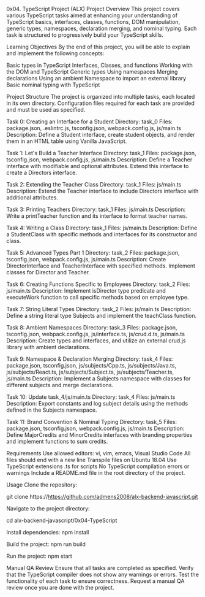 
0x04. TypeScript Project (ALX)
Project Overview
This project covers various TypeScript tasks aimed at enhancing your understanding of TypeScript basics, interfaces, classes, functions, DOM manipulation, generic types, namespaces, declaration merging, and nominal typing. Each task is structured to progressively build your TypeScript skills.

Learning Objectives
By the end of this project, you will be able to explain and implement the following concepts:

Basic types in TypeScript
Interfaces, Classes, and functions
Working with the DOM and TypeScript
Generic types
Using namespaces
Merging declarations
Using an ambient Namespace to import an external library
Basic nominal typing with TypeScript

Project Structure
The project is organized into multiple tasks, each located in its own directory. Configuration files required for each task are provided and must be used as specified.

Task 0: Creating an Interface for a Student
Directory: task_0
Files: package.json, .eslintrc.js, tsconfig.json, webpack.config.js, js/main.ts
Description: Define a Student interface, create student objects, and render them in an HTML table using Vanilla JavaScript.

Task 1: Let's Build a Teacher Interface
Directory: task_1
Files: package.json, tsconfig.json, webpack.config.js, js/main.ts
Description: Define a Teacher interface with modifiable and optional attributes. Extend this interface to create a Directors interface.

Task 2: Extending the Teacher Class
Directory: task_1
Files: js/main.ts
Description: Extend the Teacher interface to include Directors interface with additional attributes.

Task 3: Printing Teachers
Directory: task_1
Files: js/main.ts
Description: Write a printTeacher function and its interface to format teacher names.

Task 4: Writing a Class
Directory: task_1
Files: js/main.ts
Description: Define a StudentClass with specific methods and interfaces for its constructor and class.

Task 5: Advanced Types Part 1
Directory: task_2
Files: package.json, tsconfig.json, webpack.config.js, js/main.ts
Description: Create DirectorInterface and TeacherInterface with specified methods. Implement classes for Director and Teacher.

Task 6: Creating Functions Specific to Employees
Directory: task_2
Files: js/main.ts
Description: Implement isDirector type predicate and executeWork function to call specific methods based on employee type.

Task 7: String Literal Types
Directory: task_2
Files: js/main.ts
Description: Define a string literal type Subjects and implement the teachClass function.

Task 8: Ambient Namespaces
Directory: task_3
Files: package.json, tsconfig.json, webpack.config.js, js/interface.ts, js/crud.d.ts, js/main.ts
Description: Create types and interfaces, and utilize an external crud.js library with ambient declarations.

Task 9: Namespace & Declaration Merging
Directory: task_4
Files: package.json, tsconfig.json, js/subjects/Cpp.ts, js/subjects/Java.ts, js/subjects/React.ts, js/subjects/Subject.ts, js/subjects/Teacher.ts, js/main.ts
Description: Implement a Subjects namespace with classes for different subjects and merge declarations.

Task 10: Update task_4/js/main.ts
Directory: task_4
Files: js/main.ts
Description: Export constants and log subject details using the methods defined in the Subjects namespace.

Task 11: Brand Convention & Nominal Typing
Directory: task_5
Files: package.json, tsconfig.json, webpack.config.js, js/main.ts
Description: Define MajorCredits and MinorCredits interfaces with branding properties and implement functions to sum credits.

Requirements
Use allowed editors: vi, vim, emacs, Visual Studio Code
All files should end with a new line
Transpile files on Ubuntu 18.04
Use TypeScript extensions .ts for scripts
No TypeScript compilation errors or warnings
Include a README.md file in the root directory of the project.

Usage
Clone the repository:

git clone https://https://github.com/admens2008/alx-backend-javascript.git

Navigate to the project directory:

cd alx-backend-javascript/0x04-TypeScript

Install dependencies:
npm install

Build the project:
npm run build

Run the project:
npm start

Manual QA Review
Ensure that all tasks are completed as specified.
Verify that the TypeScript compiler does not show any warnings or errors.
Test the functionality of each task to ensure correctness.
Request a manual QA review once you are done with the project.
